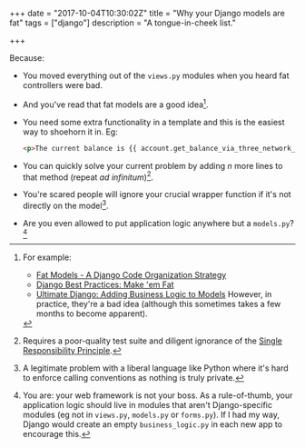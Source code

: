 +++
date = "2017-10-04T10:30:02Z"
title = "Why your Django models are fat"
tags = ["django"]
description = "A tongue-in-cheek list."

+++

Because:

- You moved everything out of the `views.py` modules when you heard fat controllers
  were bad.

- And you've read that fat models are a good idea[^fatmodels].

- You need some extra functionality in a template and this is the easiest way
  to shoehorn it in. Eg:

  ```html
  <p>The current balance is {{ account.get_balance_via_three_network_calls_lol }}</p>
  ```

- You can quickly solve your current problem by adding _n_ more lines to that method (repeat _ad infinitum_)[^srp].

- You're scared people will ignore your crucial wrapper function if it's not
    directly on the model[^scared].

- Are you even allowed to put application logic anywhere but a `models.py`?[^permission]

[^fatmodels]: For example:
    - [Fat Models - A Django Code Organization Strategy](https://hackerfall.com/story/fat-models--a-django-code-organization-strategy)
    - [Django Best Practices: Make 'em Fat](http://django-best-practices.readthedocs.io/en/latest/applications.html#make-em-fat)
    - [Ultimate Django: Adding Business Logic to Models](https://ultimatedjango.com/learn-django/lessons/adding-business-logic-to-models/)
    However, in practice, they're a bad idea (although this sometimes takes a
    few months to become apparent).

[^scared]: A legitimate problem with a liberal language like Python where it's
    hard to enforce calling conventions as nothing is truly private.

[^srp]: Requires a poor-quality test suite and diligent ignorance of the [Single
    Responsibility Principle](https://en.wikipedia.org/wiki/Single_responsibility_principle).

[^permission]: You are: your web framework is not your boss.
    As a rule-of-thumb, your application logic should live in modules that aren't
    Django-specific modules (eg not in `views.py`, `models.py` or `forms.py`).
    If I had my way, Django would create an empty `business_logic.py` in each
    new app to encourage this.
